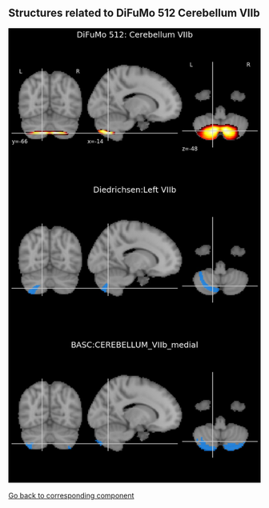 


## Structures related to DiFuMo 512 Cerebellum VIIb

![346](346.jpg "Structures related to DiFuMo 512 Cerebellum VIIb")

[Go back to corresponding component](https://parietal-inria.github.io/DiFuMo/512/html/346.html)